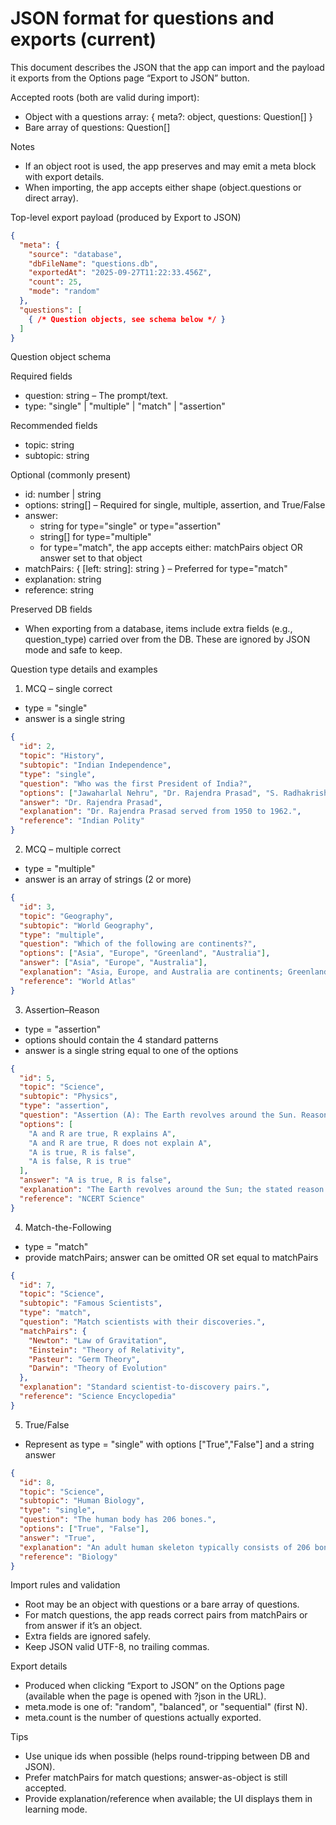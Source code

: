 # JSON format for questions and exports (current)

This document describes the JSON that the app can import and the payload it exports from the Options page “Export to JSON” button.

Accepted roots (both are valid during import):
- Object with a questions array: { meta?: object, questions: Question[] }
- Bare array of questions: Question[]

Notes
- If an object root is used, the app preserves and may emit a meta block with export details.
- When importing, the app accepts either shape (object.questions or direct array).

Top-level export payload (produced by Export to JSON)

```json
{
  "meta": {
    "source": "database",          
    "dbFileName": "questions.db",  
    "exportedAt": "2025-09-27T11:22:33.456Z",
    "count": 25,                    
    "mode": "random"               
  },
  "questions": [
    { /* Question objects, see schema below */ }
  ]
}
```

Question object schema

Required fields
- question: string – The prompt/text.
- type: "single" | "multiple" | "match" | "assertion"

Recommended fields
- topic: string
- subtopic: string

Optional (commonly present)
- id: number | string
- options: string[] – Required for single, multiple, assertion, and True/False
- answer:
  - string for type="single" or type="assertion"
  - string[] for type="multiple"
  - for type="match", the app accepts either: matchPairs object OR answer set to that object
- matchPairs: { [left: string]: string } – Preferred for type="match"
- explanation: string
- reference: string

Preserved DB fields
- When exporting from a database, items include extra fields (e.g., question_type) carried over from the DB. These are ignored by JSON mode and safe to keep.

Question type details and examples

1) MCQ – single correct
- type = "single"
- answer is a single string
```json
{
  "id": 2,
  "topic": "History",
  "subtopic": "Indian Independence",
  "type": "single",
  "question": "Who was the first President of India?",
  "options": ["Jawaharlal Nehru", "Dr. Rajendra Prasad", "S. Radhakrishnan", "Mahatma Gandhi"],
  "answer": "Dr. Rajendra Prasad",
  "explanation": "Dr. Rajendra Prasad served from 1950 to 1962.",
  "reference": "Indian Polity"
}
```

2) MCQ – multiple correct
- type = "multiple"
- answer is an array of strings (2 or more)
```json
{
  "id": 3,
  "topic": "Geography",
  "subtopic": "World Geography",
  "type": "multiple",
  "question": "Which of the following are continents?",
  "options": ["Asia", "Europe", "Greenland", "Australia"],
  "answer": ["Asia", "Europe", "Australia"],
  "explanation": "Asia, Europe, and Australia are continents; Greenland is not.",
  "reference": "World Atlas"
}
```

3) Assertion–Reason
- type = "assertion"
- options should contain the 4 standard patterns
- answer is a single string equal to one of the options
```json
{
  "id": 5,
  "topic": "Science",
  "subtopic": "Physics",
  "type": "assertion",
  "question": "Assertion (A): The Earth revolves around the Sun. Reason (R): The Sun orbits the Earth once a year.",
  "options": [
    "A and R are true, R explains A",
    "A and R are true, R does not explain A",
    "A is true, R is false",
    "A is false, R is true"
  ],
  "answer": "A is true, R is false",
  "explanation": "The Earth revolves around the Sun; the stated reason is false.",
  "reference": "NCERT Science"
}
```

4) Match-the-Following
- type = "match"
- provide matchPairs; answer can be omitted OR set equal to matchPairs
```json
{
  "id": 7,
  "topic": "Science",
  "subtopic": "Famous Scientists",
  "type": "match",
  "question": "Match scientists with their discoveries.",
  "matchPairs": {
    "Newton": "Law of Gravitation",
    "Einstein": "Theory of Relativity",
    "Pasteur": "Germ Theory",
    "Darwin": "Theory of Evolution"
  },
  "explanation": "Standard scientist-to-discovery pairs.",
  "reference": "Science Encyclopedia"
}
```

5) True/False
- Represent as type = "single" with options ["True","False"] and a string answer
```json
{
  "id": 8,
  "topic": "Science",
  "subtopic": "Human Biology",
  "type": "single",
  "question": "The human body has 206 bones.",
  "options": ["True", "False"],
  "answer": "True",
  "explanation": "An adult human skeleton typically consists of 206 bones.",
  "reference": "Biology"
}
```

Import rules and validation
- Root may be an object with questions or a bare array of questions.
- For match questions, the app reads correct pairs from matchPairs or from answer if it’s an object.
- Extra fields are ignored safely.
- Keep JSON valid UTF-8, no trailing commas.

Export details
- Produced when clicking “Export to JSON” on the Options page (available when the page is opened with ?json in the URL).
- meta.mode is one of: "random", "balanced", or "sequential" (first N).
- meta.count is the number of questions actually exported.

Tips
- Use unique ids when possible (helps round-tripping between DB and JSON).
- Prefer matchPairs for match questions; answer-as-object is still accepted.
- Provide explanation/reference when available; the UI displays them in learning mode.


